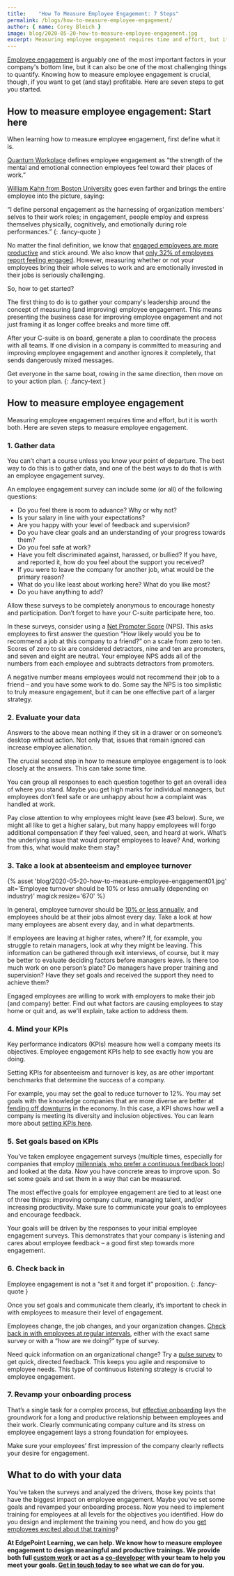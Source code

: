 ```yaml
---
title:    "How To Measure Employee Engagement: 7 Steps"
permalink: /blogs/how-to-measure-employee-engagement/
author: { name: Corey Bleich }
image: blog/2020-05-20-how-to-measure-employee-engagement.jpg
excerpt: Measuring employee engagement requires time and effort, but it is worth both. Here are seven steps for how to measure employee engagement.
---
```


[Employee engagement](/blog/employee-engagement-research/) is arguably one of the most important factors in your company's bottom line, but it can also be one of the most challenging things to quantify. Knowing how to measure employee engagement is crucial, though, if you want to get (and stay) profitable. Here are seven steps to get you started.

## How to measure employee engagement: Start here 

When learning how to measure employee engagement, first define what it is.

[Quantum Workplace](https://www.quantumworkplace.com/) defines employee engagement as “the strength of the mental and emotional connection employees feel toward their places of work.” 

[William Kahn from Boston University](https://www.e3solutions.com/blog/william-kahn-father-of-employee-engagement) goes even farther and brings the entire employee into the picture, saying: 

“I define personal engagement as the harnessing of organization members’ selves to their work roles; in engagement, people employ and express themselves physically, cognitively, and emotionally during role performances.”
{: .fancy-quote }

No matter the final definition, we know that [engaged employees are more productive](https://www.gallup.com/workplace/238085/state-american-workplace-report-2017.aspx) and stick around. We also know that [only 32% of employees report feeling engaged](https://news.gallup.com/poll/188144/employee-engagement-stagnant-2015.aspx). However, measuring whether or not your employees bring their whole selves to work and are emotionally invested in their jobs is seriously challenging. 

So, how to get started?

The first thing to do is to gather your company's leadership around the concept of measuring (and improving) employee engagement. This means presenting the business case for improving employee engagement and not just framing it as longer coffee breaks and more time off.

After your C-suite is on board, generate a plan to coordinate the process with all teams. If one division in a company is committed to measuring and improving employee engagement and another ignores it completely, that sends dangerously mixed messages.

Get everyone in the same boat, rowing in the same direction, then move on to your action plan.
{: .fancy-text }

## How to measure employee engagement

Measuring employee engagement requires time and effort, but it is worth both. Here are seven steps to measure employee engagement.

### 1. Gather data

You can’t chart a course unless you know your point of departure. The best way to do this is to gather data, and one of the best ways to do that is with an employee engagement survey. 

An employee engagement survey can include some (or all) of the following questions:

* Do you feel there is room to advance? Why or why not?
* Is your salary in line with your expectations?
* Are you happy with your level of feedback and supervision?
* Do you have clear goals and an understanding of your progress towards them?
* Do you feel safe at work?
* Have you felt discriminated against, harassed, or bullied? If you have, and reported it, how do you feel about the support you received?
* If you were to leave the company for another job, what would be the primary reason?
* What do you like least about working here? What do you like most?
* Do you have anything to add?

Allow these surveys to be completely anonymous to encourage honesty and participation. Don’t forget to have your C-suite participate here, too. 

In these surveys, consider using a [Net Promoter Score](https://cultureiq.com/blog/employee-net-promoter-score/) (NPS). This asks employees to first answer the question “How likely would you be to recommend a job at this company to a friend?” on a scale from zero to ten. Scores of zero to six are considered detractors, nine and ten are promoters, and seven and eight are neutral. Your employee NPS adds all of the numbers from each employee and subtracts detractors from promoters.

A negative number means employees would not recommend their job to a friend – and you have some work to do. Some say the NPS is too simplistic to truly measure engagement, but it can be one effective part of a larger strategy.

### 2. Evaluate your data

Answers to the above mean nothing if they sit in a drawer or on someone’s desktop without action. Not only that, issues that remain ignored can increase employee alienation. 

The crucial second step in how to measure employee engagement is to look closely at the answers. This can take some time. 

You can group all responses to each question together to get an overall idea of where you stand. Maybe you get high marks for individual managers, but employees don’t feel safe or are unhappy about how a complaint was handled at work.

Pay close attention to why employees might leave (see #3 below). Sure, we might all like to get a higher salary, but many happy employees will forgo additional compensation if they feel valued, seen, and heard at work. What’s the underlying issue that would prompt employees to leave? And, working from this, what would make them stay? 

### 3. Take a look at absenteeism and employee turnover

{% asset 'blog/2020-05-20-how-to-measure-employee-engagement01.jpg'
   alt='Employee turnover should be 10% or less annually (depending on industry)'
   magick:resize='670' %}


In general, employee turnover should be [10% or less annually](https://news.gallup.com/businessjournal/316/truth-about-turnover.aspx), and employees should be at their jobs almost every day. Take a look at how many employees are absent every day, and in what departments.

If employees are leaving at higher rates, where? If, for example, you struggle to retain managers, look at why they might be leaving. This information can be gathered through exit interviews, of course, but it may be better to evaluate deciding factors before managers leave. Is there too much work on one person’s plate? Do managers have proper training and supervision? Have they set goals and received the support they need to achieve them?

Engaged employees are willing to work with employers to make their job (and company) better. Find out what factors are causing employees to stay home or quit and, as we'll explain, take action to address them.

### 4. Mind your KPIs

Key performance indicators (KPIs) measure how well a company meets its objectives. Employee engagement KPIs help to see exactly how you are doing. 

Setting KPIs for absenteeism and turnover is key, as are other important benchmarks that determine the success of a company. 

For example, you may set the goal to reduce turnover to 12%. You may set goals with the knowledge companies that are more diverse are better at [fending off downturns](https://fortune.com/2019/12/20/diversity-inclusion-key-to-beating-next-recession/) in the economy. In this case, a KPI shows how well a company is meeting its diversity and inclusion objectives. You can learn more about [setting KPIs here](https://www.staceybarr.com/questions/howtosetkpis/). 

### 5. Set goals based on KPIs

You’ve taken employee engagement surveys (multiple times, especially for companies that employ [millennials, who prefer a continuous feedback loop](https://www.achievers.com/blog/millennials-and-their-desire-for-always-on-feedback/)) and looked at the data. Now you have concrete areas to improve upon. So set some goals and set them in a way that can be measured. 

The most effective goals for employee engagement are tied to at least one of three things: improving company culture, managing talent, and/or increasing productivity. Make sure to communicate your goals to employees and encourage feedback.

Your goals will be driven by the responses to your initial employee engagement surveys. This demonstrates that your company is listening and cares about employee feedback – a good first step towards more engagement.

### 6. Check back in

Employee engagement is not a “set it and forget it” proposition.
{: .fancy-quote }

Once you set goals and communicate them clearly, it’s important to check in with employees to measure their level of engagement.

Employees change, the job changes, and your organization changes. [Check back in with employees at regular intervals](https://hbr.org/2018/03/employee-surveys-are-still-one-of-the-best-ways-to-measure-engagement), either with the exact same survey or with a “how are we doing?” type of survey.

Need quick information on an organizational change? Try a [pulse survey](https://www.quantumworkplace.com/future-of-work/7-tips-for-creating-meaningful-pulse-surveys) to get quick, directed feedback. This keeps you agile and responsive to employee needs. This type of continuous listening strategy is crucial to employee engagement.

### 7. Revamp your onboarding process

That’s a single task for a complex process, but [effective onboarding](/blog/better-new-hire-onboarding/) lays the groundwork for a long and productive relationship between employees and their work. Clearly communicating company culture and its stress on employee engagement lays a strong foundation for employees. 

Make sure your employees’ first impression of the company clearly reflects your desire for engagement.

## What to do with your data 

You’ve taken the surveys and analyzed the drivers, those key points that have the biggest impact on employee engagement. Maybe you’ve set some goals and revamped your onboarding process. Now you need to implement training for employees at all levels for the objectives you identified. How do you design and implement the training you need, and how do you [get employees excited about that training](https://www.edgepointlearning.com/blog/get-employees-excited-about-training/)?

<strong>At EdgePoint Learning, we can help. We know how to measure employee engagement to design meaningful and productive trainings. We provide both full [custom work](/custom-elearning-course-development/) or act as a [co-developer](https://www.edgepointlearning.com/co-development-services/) with your team to help you meet your goals. [Get in touch today](https://www.edgepointlearning.com/contact/) to see what we can do for you.</strong>
